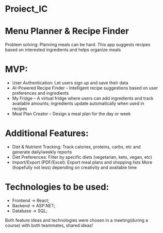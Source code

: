 # Proiect_IC

# Menu Planner & Recipe Finder

Problem solving: Planning meals can be hard. This app suggests recipes based on interested ingredients and helps organize meals

# MVP:
+ User Authentication: Let users sign up and save their data
+ AI-Powered Recipe Finder – Intelligent recipe suggestions based on user preferences and ingredients
+ My Fridge – A virtual fridge where users can add ingredients and track available amounts; ingredients update automatically when used in recipes
+ Meal Plan Creator – Design a meal plan for the day or week
# Additional Features:
+ Diet & Nutrient Tracking: Track calories, proteins, carbs, etc and generate daily/weekly reports
+ Diet Preferences: Filter by specific diets (vegetarian, keto, vegan, etc)
+ Import/Export (PDF/Excel): Export meal plans and shopping lists
More (hopefully not less) depending on creativity and available time

# Technologies to be used:
+ Frontend -> React;
+ Backend -> ASP.NET;
+ Database -> SQL;

Both feature ideas and technologies were chosen in a meeting(during a course) with both teammates, shared ideas!
